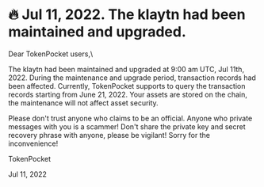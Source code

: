 # 🔥 Jul 11, 2022. The klaytn had been maintained and upgraded.

Dear TokenPocket users,\


The klaytn had been maintained and upgraded at 9:00 am UTC, Jul 11th, 2022. During the maintenance and upgrade period, transaction records had been affected. Currently, TokenPocket supports to query the transaction records starting from June 21, 2022. Your assets are stored on the chain, the maintenance will not affect asset security.&#x20;



Please don't trust anyone who claims to be an official. Anyone who private messages with you is a scammer! Don't share the private key and secret recovery phrase with anyone, please be vigilant! Sorry for the inconvenience!



TokenPocket&#x20;

Jul 11, 2022
